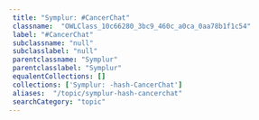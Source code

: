```yaml
--- 
 title: "Symplur: #CancerChat" 
 classname:  "OWLClass_10c66280_3bc9_460c_a0ca_0aa78b1f1c54" 
 label: "#CancerChat" 
 subclassname: "null" 
 subclasslabel: "null" 
 parentclassname: "Symplur" 
 parentclasslabel: "Symplur" 
 equalentCollections: [] 
 collections: ['Symplur: -hash-CancerChat']
 aliases:  "/topic/symplur-hash-cancerchat"  
 searchCategory: "topic" 
---
```

